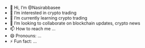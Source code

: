 - 👋 Hi, I’m @Nasirabbasee
- 👀 I’m interested in crypto trading 
- 🌱 I’m currently learning crypto trading
- 💞️ I’m looking to collaborate on blockchain updates, crypto news 
- 📫 How to reach me ...
- 😄 Pronouns: ...
- ⚡ Fun fact: ...

<!---
Nasirabbasee/Nasirabbasee is a ✨ special ✨ repository because its `README.md` (this file) appears on your GitHub profile.
You can click the Preview link to take a look at your changes.
--->
